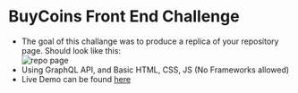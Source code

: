 # BuyCoins Front End Challenge

- The goal of this challange was to produce a replica of your repository page. Should look like this: <br>
  ![repo page](https://res.cloudinary.com/bitkoin/image/upload/v1605131940/frontend_dev_example.png)
- Using GraphQL API, and Basic HTML, CSS, JS (No Frameworks allowed)
- Live Demo can be found [here](https://still-river-91090.herokuapp.com/)

